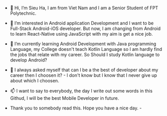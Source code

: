 - 👋 Hi, I’m Sieu Ha, I am from Viet Nam and I am a Senior Student of FPT Polytechnic.
- 👀 I’m interested in Android application Development and I want to be Full-Stack Android-iOS developer. But now, I am changing from Android to learn React-Native using JavaScript with my aim is get a nice job.
- 🌱 I’m currently learning Android Development with Java programming Language, my College doesn't teach Kotlin Language so I am hardly find the jobs that relate with my career. So Should I study Kotlin language to develop Android?
- 💞️ I always asked myself that can I be a the best of developer about my career then I choosen it? - I don't know but I know that I never give up about which I choosen.
- 📫 I want to say to everybody, the day I write out some words in this Githud, I will be the best Mobile Developer in future. 


- Thank you to somebody read this. Hope you have a nice day. - 


